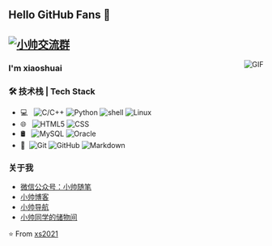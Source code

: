 ## Hello GitHub Fans 👋
[![小帅交流群](https://img.shields.io/badge/小帅QQ交流群-765653974-red.svg "博客搭建交流群")](https://jq.qq.com/?_wv=1027&k=58Ypj9z "博客搭建交流群")
---
<img align="right" alt="GIF" src="https://cdn.jsdelivr.net/gh/gms2020/BlogPicture/img/20210531223235.gif" />

### I'm xiaoshuai


### 🛠 技术栈 | Tech Stack

- 💻 &#160; 
![C/C++](https://img.shields.io/badge/-C/C++-333333?style=flat&logo=Java&logoColor=007396)
![Python](https://img.shields.io/badge/-Python-333333?style=flat&logo=Java&logoColor=007396)
![shell](https://img.shields.io/badge/-shell-333333?style=flat&logo=node.js)
![Linux](https://img.shields.io/badge/-Linux-333333?style=flat&logo=Linux&logoColor=FCC624)
- 🌐 &#160; ![HTML5](https://img.shields.io/badge/-HTML5-333333?style=flat&logo=HTML5)
![CSS](https://img.shields.io/badge/-CSS-333333?style=flat&logo=bootstrap&logoColor=563D7C)
- 🛢 &#160; ![MySQL](https://img.shields.io/badge/-MySQL-333333?style=flat&logo=mysql)
![Oracle](https://img.shields.io/badge/-Oracle-333333?style=flat&logo=Oracle)
- 🔧 &#160;![Git](https://img.shields.io/badge/-Git-333333?style=flat&logo=git)
![GitHub](https://img.shields.io/badge/-GitHub-333333?style=flat&logo=github)
![Markdown](https://img.shields.io/badge/-Markdown-333333?style=flat&logo=markdown)


### 关于我
- [微信公众号：小帅随笔](https://cdn.jsdelivr.net/gh/gms2020/BlogPicture/img/20210218120955.png)
- [小帅博客](https://xiaoshuai.link/)
- [小帅导航](https://xydh.fun/gmengshuai)
- [小帅同学的储物间](http://gmengshuai.uepan.com)


⭐️ From [xs2021](https://github.com/xs2021)
